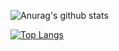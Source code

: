 ![Anurag's github stats](https://github-readme-stats.vercel.app/api?username=a-edwaar&count_private=true)


[![Top Langs](https://github-readme-stats.vercel.app/api/top-langs/?username=a-edwaar&layout=compact)](https://github.com/anuraghazra/github-readme-stats)

<!--
**a-edwaar/a-edwaar** is a ✨ _special_ ✨ repository because its `README.md` (this file) appears on your GitHub profile.

Here are some ideas to get you started:

- 🔭 I’m currently working on ...
- 🌱 I’m currently learning ...
- 👯 I’m looking to collaborate on ...
- 🤔 I’m looking for help with ...
- 💬 Ask me about ...
- 📫 How to reach me: ...
- 😄 Pronouns: ...
- ⚡ Fun fact: ...
-->
